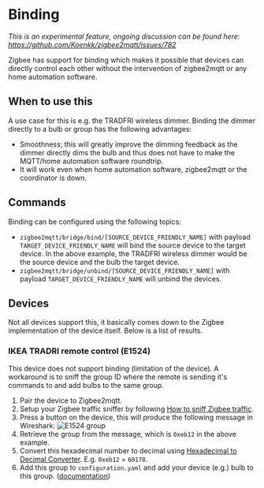 # Binding
*This is an experimental feature, ongoing discussion can be found here: https://github.com/Koenkk/zigbee2mqtt/issues/782*

Zigbee has support for binding which makes it possible that devices can directly control each other without the intervention of zigbee2mqtt or any home automation software.

## When to use this
A use case for this is e.g. the TRADFRI wireless dimmer. Binding the dimmer directly to a bulb or group has the following advantages:
- Smoothness; this will greatly improve the dimming feedback as the dimmer directly dims the bulb and thus does not have to make the MQTT/home automation software roundtrip.
- It will work even when home automation software, zigbee2mqtt or the coordinator is down.

## Commands
Binding can be configured using the following topics:

- `zigbee2mqtt/bridge/bind/[SOURCE_DEVICE_FRIENDLY_NAME]` with payload `TARGET_DEVICE_FRIENDLY_NAME` will bind the source device to the target device. In the above example, the TRADFRI wireless dimmer would be the source device and the bulb the target device.
- `zigbee2mqtt/bridge/unbind/[SOURCE_DEVICE_FRIENDLY_NAME]` with payload `TARGET_DEVICE_FRIENDLY_NAME` will unbind the devices.

## Devices
Not all devices support this, it basically comes down to the Zigbee implementation of the device itself. Below is a list of results.

### IKEA TRADRI remote control (E1524)
This device does not support binding (limitation of the device). A workaround is to sniff the group ID where the remote is sending it's commands to and add bulbs to the same group.

1. Pair the device to Zigbee2mqtt.
2. Setup your Zigbee traffic sniffer by following [How to sniff Zigbee traffic](../how_tos/how_to_sniff_zigbee_traffic.md).
3. Press a button on the device, this will produce the following message in Wireshark:
![E1524 group](../images/E1524_group.png)
4. Retrieve the group from the message, which is `0xeb12` in the above example.
5. Convert this hexadecimal number to decimal using [Hexadecimal to Decimal Converter](https://www.binaryhexconverter.com/hex-to-decimal-converter). E.g. `0xeb12` = `60178`.
6. Add this group to `configuration.yaml` and add your device (e.g.) bulb to this group. ([documentation](./groups.md))
